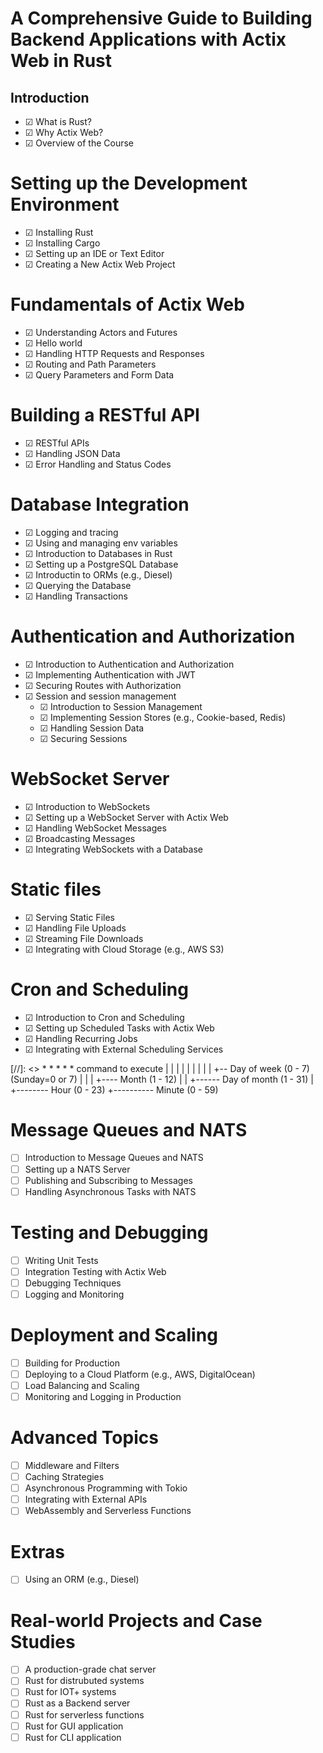 # A Comprehensive Guide to Building Backend Applications with Actix Web in Rust

## Introduction

-   &#9745; What is Rust?
-   &#9745; Why Actix Web?
-   &#9745; Overview of the Course

# Setting up the Development Environment

-   &#9745; Installing Rust
-   &#9745; Installing Cargo
-   &#9745; Setting up an IDE or Text Editor
-   &#9745; Creating a New Actix Web Project

# Fundamentals of Actix Web

-   &#9745; Understanding Actors and Futures
-   &#9745; Hello world
-   &#9745; Handling HTTP Requests and Responses
-   &#9745; Routing and Path Parameters
-   &#9745; Query Parameters and Form Data

# Building a RESTful API

-   &#9745; RESTful APIs
-   &#9745; Handling JSON Data
-   &#9745; Error Handling and Status Codes

# Database Integration

-   &#9745; Logging and tracing
-   &#9745; Using and managing env variables
-   &#9745; Introduction to Databases in Rust
-   &#9745; Setting up a PostgreSQL Database
-   &#9745; Introductin to ORMs (e.g., Diesel)
-   &#9745; Querying the Database
-   &#9745; Handling Transactions

# Authentication and Authorization

-   &#9745; Introduction to Authentication and Authorization
-   &#9745; Implementing Authentication with JWT
-   &#9745; Securing Routes with Authorization
-   &#9745; Session and session management
    -   &#9745; Introduction to Session Management
    -   &#9745; Implementing Session Stores (e.g., Cookie-based, Redis)
    -   &#9745; Handling Session Data
    -   &#9745; Securing Sessions

# WebSocket Server

-   &#9745; Introduction to WebSockets
-   &#9745; Setting up a WebSocket Server with Actix Web
-   &#9745; Handling WebSocket Messages
-   &#9745; Broadcasting Messages
-   &#9745; Integrating WebSockets with a Database

# Static files

-   &#9745; Serving Static Files
-   &#9745; Handling File Uploads
-   &#9745; Streaming File Downloads
-   &#9745; Integrating with Cloud Storage (e.g., AWS S3)

# Cron and Scheduling

-   &#9745; Introduction to Cron and Scheduling
-   &#9745; Setting up Scheduled Tasks with Actix Web
-   &#9745; Handling Recurring Jobs
-   &#9745; Integrating with External Scheduling Services

[//]: <> \* \* \* \* \* command to execute
| | | | |
| | | | +-- Day of week (0 - 7) (Sunday=0 or 7)
| | | +---- Month (1 - 12)
| | +------ Day of month (1 - 31)
| +-------- Hour (0 - 23)
+---------- Minute (0 - 59)

# Message Queues and NATS

-   &#x2610; Introduction to Message Queues and NATS
-   &#x2610; Setting up a NATS Server
-   &#x2610; Publishing and Subscribing to Messages
-   &#x2610; Handling Asynchronous Tasks with NATS

# Testing and Debugging

-   &#x2610; Writing Unit Tests
-   &#x2610; Integration Testing with Actix Web
-   &#x2610; Debugging Techniques
-   &#x2610; Logging and Monitoring

# Deployment and Scaling

-   &#x2610; Building for Production
-   &#x2610; Deploying to a Cloud Platform (e.g., AWS, DigitalOcean)
-   &#x2610; Load Balancing and Scaling
-   &#x2610; Monitoring and Logging in Production

# Advanced Topics

-   &#x2610; Middleware and Filters
-   &#x2610; Caching Strategies
-   &#x2610; Asynchronous Programming with Tokio
-   &#x2610; Integrating with External APIs
-   &#x2610; WebAssembly and Serverless Functions

# Extras

-   &#x2610; Using an ORM (e.g., Diesel)

# Real-world Projects and Case Studies

-   &#x2610; A production-grade chat server
-   &#x2610; Rust for distrubuted systems
-   &#x2610; Rust for IOT+ systems
-   &#x2610; Rust as a Backend server
-   &#x2610; Rust for serverless functions
-   &#x2610; Rust for GUI application
-   &#x2610; Rust for CLI application
